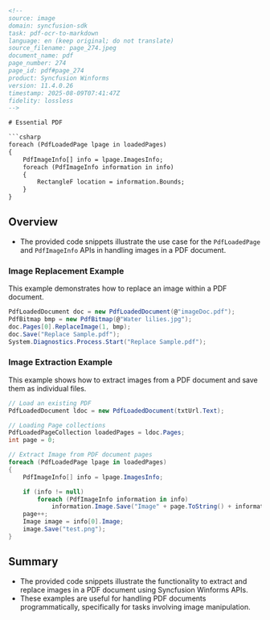```html
<!-- 
source: image
domain: syncfusion-sdk
task: pdf-ocr-to-markdown
language: en (keep original; do not translate)
source_filename: page_274.jpeg
document_name: pdf
page_number: 274
page_id: pdf#page_274
product: Syncfusion Winforms
version: 11.4.0.26
timestamp: 2025-08-09T07:41:47Z
fidelity: lossless
-->

# Essential PDF

```csharp
foreach (PdfLoadedPage lpage in loadedPages)
{
    PdfImageInfo[] info = lpage.ImagesInfo;
    foreach (PdfImageInfo information in info)
    {
        RectangleF location = information.Bounds;
    }
}
```

## Overview
- The provided code snippets illustrate the use case for the `PdfLoadedPage` and `PdfImageInfo` APIs in handling images in a PDF document.

### Image Replacement Example

This example demonstrates how to replace an image within a PDF document.

```csharp
PdfLoadedDocument doc = new PdfLoadedDocument(@"imageDoc.pdf");
PdfBitmap bmp = new PdfBitmap(@"Water lilies.jpg");
doc.Pages[0].ReplaceImage(1, bmp);
doc.Save("Replace Sample.pdf");
System.Diagnostics.Process.Start("Replace Sample.pdf");
```

### Image Extraction Example

This example shows how to extract images from a PDF document and save them as individual files.

```csharp
// Load an existing PDF
PdfLoadedDocument ldoc = new PdfLoadedDocument(txtUrl.Text);

// Loading Page collections
PdfLoadedPageCollection loadedPages = ldoc.Pages;
int page = 0;

// Extract Image from PDF document pages
foreach (PdfLoadedPage lpage in loadedPages)
{
    PdfImageInfo[] info = lpage.ImagesInfo;

    if (info != null)
        foreach (PdfImageInfo information in info)
            information.Image.Save("Image" + page.ToString() + information.Bounds.ToString() + ".png", ImageFormat.Png);
    page++;
    Image image = info[0].Image;
    image.Save("test.png");
}
```

## Summary
- The provided code snippets illustrate the functionality to extract and replace images in a PDF document using Syncfusion Winforms APIs.
- These examples are useful for handling PDF documents programmatically, specifically for tasks involving image manipulation.

<!-- tags: [Syncfusion Winforms, PdfLoadedPage, PdfImageInfo, Image Manipulation, Version 11.4.0.26] keywords: [PdfLoadedPage, PdfImageInfo, Syncfusion Winforms, Programmatic Image Manipulation, PDF Document Handling] -->
```
